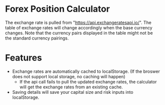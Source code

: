 # Forex Position Calculator
The exchange rate is pulled from "https://api.exchangeratesapi.io/".
The table of exchange rates will change accordingly when the base currency changes.
Note that the currency pairs displayed in the table might not be the standard currency pairings.


# Features
- Exchange rates are automatically cached to localStorage. (If the broswer does not support local storage, no caching will happen)
	- If the api call fails to pull the updated exchange rates, the calculator will get the exchange rates from an existing cache.
- Saving details will save your capital size and risk inputs into localStorage.
